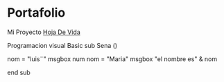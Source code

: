 # Portafolio
Mi Proyecto 
[Hoja De Vida](https://github.com/Jxze18/Hoja-De-Vida.git)

Programacion visual Basic
sub Sena ()

nom = "luis¨"
msgbox num
nom = "Maria"
msgbox "el nombre es" & nom

end sub
